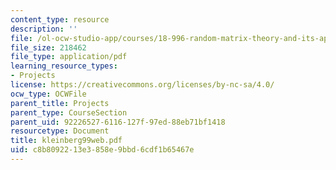 ```yaml
---
content_type: resource
description: ''
file: /ol-ocw-studio-app/courses/18-996-random-matrix-theory-and-its-applications-spring-2004/c8b8092213e3858e9bbd6cdf1b65467e_kleinberg99web.pdf
file_size: 218462
file_type: application/pdf
learning_resource_types:
- Projects
license: https://creativecommons.org/licenses/by-nc-sa/4.0/
ocw_type: OCWFile
parent_title: Projects
parent_type: CourseSection
parent_uid: 92226527-6116-127f-97ed-88eb71bf1418
resourcetype: Document
title: kleinberg99web.pdf
uid: c8b80922-13e3-858e-9bbd-6cdf1b65467e
---
```


